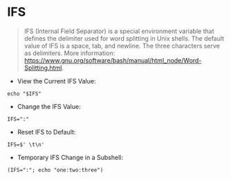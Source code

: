 # IFS

> IFS (Internal Field Separator) is a special environment variable that defines the delimiter used for word splitting in Unix shells.
> The default value of IFS is a space, tab, and newline. The three characters serve as delimiters.
> More information: <https://www.gnu.org/software/bash/manual/html_node/Word-Splitting.html>.

- View the Current IFS Value:

`echo "$IFS"`

- Change the IFS Value:

`IFS=":"`

- Reset IFS to Default:

`IFS=$' \t\n'`

- Temporary IFS Change in a Subshell:

`(IFS=":"; echo "one:two:three")`
